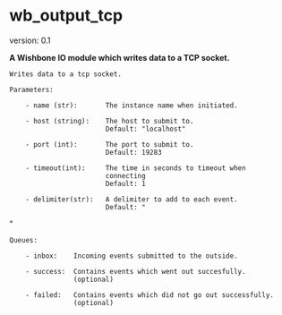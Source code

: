 wb_output_tcp
=============

version: 0.1

**A Wishbone IO module which writes data to a TCP socket.**

    Writes data to a tcp socket.

    Parameters:

        - name (str):       The instance name when initiated.

        - host (string):    The host to submit to.
                            Default: "localhost"

        - port (int):       The port to submit to.
                            Default: 19283

        - timeout(int):     The time in seconds to timeout when
                            connecting
                            Default: 1

        - delimiter(str):   A delimiter to add to each event.
                            Default: "
"

    Queues:

        - inbox:    Incoming events submitted to the outside.

        - success:  Contains events which went out succesfully.
                    (optional)

        - failed:   Contains events which did not go out successfully.
                    (optional)


    
